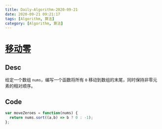 ```yaml
---
title: Daily-Algorithm-2020-09-21
date: 2020-09-21 09:21:17
tags: [Algorithm, 算法]
category: [Algorithm, 算法]
---
```


# [移动零](https://leetcode-cn.com/problems/move-zeroes/)

## Desc

给定一个数组 `nums`，编写一个函数将所有 `0` 移动到数组的末尾，同时保持非零元素的相对顺序。



## Code

```js
var moveZeroes = function(nums) {
  return nums.sort((a,b) => b ? 0 : -1);
};
```

